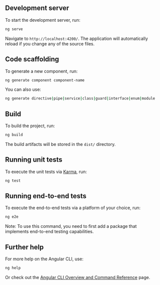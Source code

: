 ## Development server

To start the development server, run:
```bash
ng serve
```
Navigate to `http://localhost:4200/`. The application will automatically reload if you change any of the source files.

## Code scaffolding

To generate a new component, run:
```bash
ng generate component component-name
```
You can also use:
```bash
ng generate directive|pipe|service|class|guard|interface|enum|module
```

## Build

To build the project, run:
```bash
ng build
```
The build artifacts will be stored in the `dist/` directory.

## Running unit tests

To execute the unit tests via [Karma](https://karma-runner.github.io), run:
```bash
ng test
```

## Running end-to-end tests

To execute the end-to-end tests via a platform of your choice, run:
```bash
ng e2e
```
Note: To use this command, you need to first add a package that implements end-to-end testing capabilities.

## Further help

For more help on the Angular CLI, use:
```bash
ng help
```
Or check out the [Angular CLI Overview and Command Reference](https://angular.dev/tools/cli) page.
